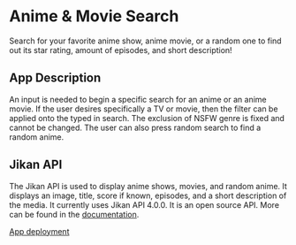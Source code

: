 # Anime & Movie Search

Search for your favorite anime show, anime movie, or a random one to find out its star rating, amount of episodes, and short description!

## App Description

An input is needed to begin a specific search for an anime or an anime movie. If the user desires specifically a TV or movie, then the filter can be applied onto the typed in search. The exclusion of NSFW genre is fixed and cannot be changed. The user can also press random search to find a random anime.

## Jikan API 

The Jikan API is used to display anime shows, movies, and random anime. It displays an image, title, score if known, episodes, and a short description of the media. It currently uses Jikan API 4.0.0. It is an open source API. More can be found in the [documentation](https://docs.api.jikan.moe/).

[App deployment](http://localhost:5173/)